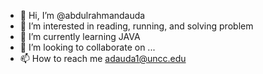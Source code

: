 - 👋 Hi, I’m @abdulrahmandauda
- 👀 I’m interested in reading, running, and solving problem
- 🌱 I’m currently learning JAVA
- 💞️ I’m looking to collaborate on ...
- 📫 How to reach me adauda1@uncc.edu

<!---
abdulrahmandauda/abdulrahmandauda is a ✨ special ✨ repository because its `README.md` (this file) appears on your GitHub profile.
You can click the Preview link to take a look at your changes.
--->
